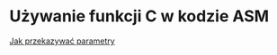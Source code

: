 # Używanie funkcji C w kodzie ASM

[Jak przekazywać parametry](https://stackoverflow.com/questions/16255608/calling-c-functions-from-x86-assembly-language)
